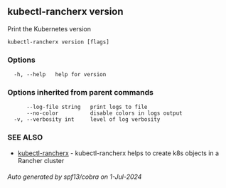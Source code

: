 ## kubectl-rancherx version

Print the Kubernetes version

```
kubectl-rancherx version [flags]
```

### Options

```
  -h, --help   help for version
```

### Options inherited from parent commands

```
      --log-file string   print logs to file
      --no-color          disable colors in logs output
  -v, --verbosity int     level of log verbosity
```

### SEE ALSO

* [kubectl-rancherx](kubectl-rancherx.md)	 - kubectl-rancherx helps to create k8s objects in a Rancher cluster

###### Auto generated by spf13/cobra on 1-Jul-2024
